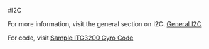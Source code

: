 #I2C

For more information, visit the general section on I2C.
[General I2C]()

For code, visit [Sample ITG3200 Gyro Code]()
